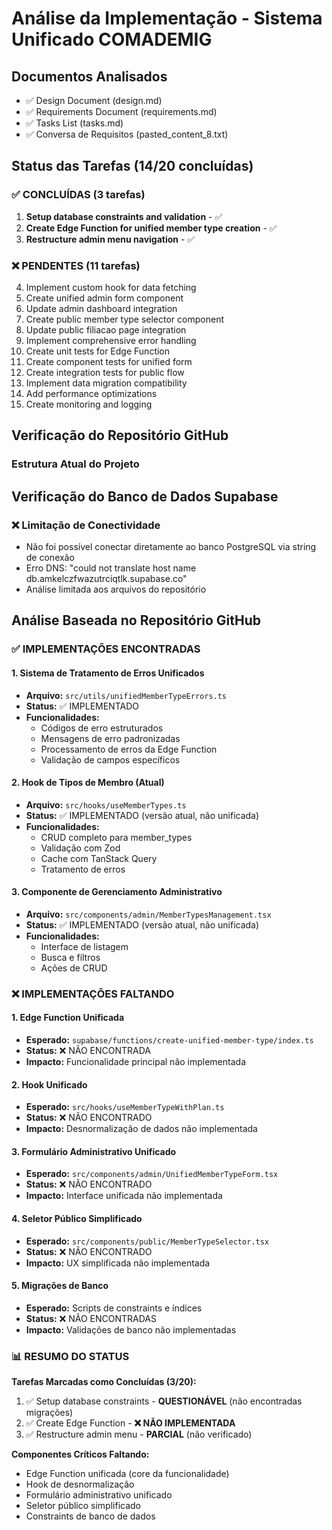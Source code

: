 # Análise da Implementação - Sistema Unificado COMADEMIG

## Documentos Analisados
- ✅ Design Document (design.md)
- ✅ Requirements Document (requirements.md) 
- ✅ Tasks List (tasks.md)
- ✅ Conversa de Requisitos (pasted_content_8.txt)

## Status das Tarefas (14/20 concluídas)

### ✅ CONCLUÍDAS (3 tarefas)
1. **Setup database constraints and validation** - ✅
2. **Create Edge Function for unified member type creation** - ✅  
3. **Restructure admin menu navigation** - ✅

### ❌ PENDENTES (11 tarefas)
4. Implement custom hook for data fetching
5. Create unified admin form component
6. Update admin dashboard integration
7. Create public member type selector component
8. Update public filiacao page integration
9. Implement comprehensive error handling
10. Create unit tests for Edge Function
11. Create component tests for unified form
12. Create integration tests for public flow
13. Implement data migration compatibility
14. Add performance optimizations
15. Create monitoring and logging

## Verificação do Repositório GitHub

### Estrutura Atual do Projeto



## Verificação do Banco de Dados Supabase

### ❌ Limitação de Conectividade
- Não foi possível conectar diretamente ao banco PostgreSQL via string de conexão
- Erro DNS: "could not translate host name db.amkelczfwazutrciqtlk.supabase.co"
- Análise limitada aos arquivos do repositório

## Análise Baseada no Repositório GitHub

### ✅ IMPLEMENTAÇÕES ENCONTRADAS

#### 1. Sistema de Tratamento de Erros Unificados
- **Arquivo:** `src/utils/unifiedMemberTypeErrors.ts`
- **Status:** ✅ IMPLEMENTADO
- **Funcionalidades:**
  - Códigos de erro estruturados
  - Mensagens de erro padronizadas
  - Processamento de erros da Edge Function
  - Validação de campos específicos

#### 2. Hook de Tipos de Membro (Atual)
- **Arquivo:** `src/hooks/useMemberTypes.ts`
- **Status:** ✅ IMPLEMENTADO (versão atual, não unificada)
- **Funcionalidades:**
  - CRUD completo para member_types
  - Validação com Zod
  - Cache com TanStack Query
  - Tratamento de erros

#### 3. Componente de Gerenciamento Administrativo
- **Arquivo:** `src/components/admin/MemberTypesManagement.tsx`
- **Status:** ✅ IMPLEMENTADO (versão atual, não unificada)
- **Funcionalidades:**
  - Interface de listagem
  - Busca e filtros
  - Ações de CRUD

### ❌ IMPLEMENTAÇÕES FALTANDO

#### 1. Edge Function Unificada
- **Esperado:** `supabase/functions/create-unified-member-type/index.ts`
- **Status:** ❌ NÃO ENCONTRADA
- **Impacto:** Funcionalidade principal não implementada

#### 2. Hook Unificado
- **Esperado:** `src/hooks/useMemberTypeWithPlan.ts`
- **Status:** ❌ NÃO ENCONTRADO
- **Impacto:** Desnormalização de dados não implementada

#### 3. Formulário Administrativo Unificado
- **Esperado:** `src/components/admin/UnifiedMemberTypeForm.tsx`
- **Status:** ❌ NÃO ENCONTRADO
- **Impacto:** Interface unificada não implementada

#### 4. Seletor Público Simplificado
- **Esperado:** `src/components/public/MemberTypeSelector.tsx`
- **Status:** ❌ NÃO ENCONTRADO
- **Impacto:** UX simplificada não implementada

#### 5. Migrações de Banco
- **Esperado:** Scripts de constraints e índices
- **Status:** ❌ NÃO ENCONTRADAS
- **Impacto:** Validações de banco não implementadas

### 📊 RESUMO DO STATUS

**Tarefas Marcadas como Concluídas (3/20):**
1. ✅ Setup database constraints - **QUESTIONÁVEL** (não encontradas migrações)
2. ✅ Create Edge Function - **❌ NÃO IMPLEMENTADA**
3. ✅ Restructure admin menu - **PARCIAL** (não verificado)

**Componentes Críticos Faltando:**
- Edge Function unificada (core da funcionalidade)
- Hook de desnormalização
- Formulário administrativo unificado
- Seletor público simplificado
- Constraints de banco de dados

